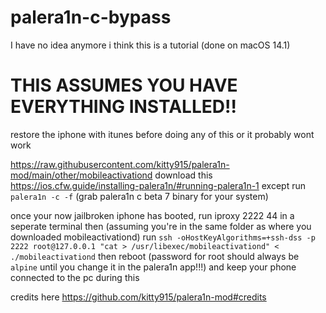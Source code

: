 # palera1n-c-bypass
I have no idea anymore i think this is a tutorial (done on macOS 14.1)

# THIS ASSUMES YOU HAVE EVERYTHING INSTALLED!!
restore the iphone with itunes before doing any of this or it probably wont work

https://raw.githubusercontent.com/kitty915/palera1n-mod/main/other/mobileactivationd download this
https://ios.cfw.guide/installing-palera1n/#running-palera1n-1 except run `palera1n -c -f` (grab palera1n c beta 7 binary for your system)

once your now jailbroken iphone has booted, run iproxy 2222 44 in a seperate terminal then (assuming you're in the same folder as where you downloaded mobileactivationd) run `ssh -oHostKeyAlgorithms=+ssh-dss -p 2222 root@127.0.0.1 "cat > /usr/libexec/mobileactivationd" < ./mobileactivationd` then reboot (password for root should always be `alpine` until you change it in the palera1n app!!!)
and keep your phone connected to the pc during this

credits here https://github.com/kitty915/palera1n-mod#credits
